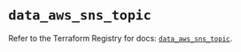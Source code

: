 # `data_aws_sns_topic`

Refer to the Terraform Registry for docs: [`data_aws_sns_topic`](https://registry.terraform.io/providers/hashicorp/aws/4.67.0/docs/data-sources/sns_topic).

